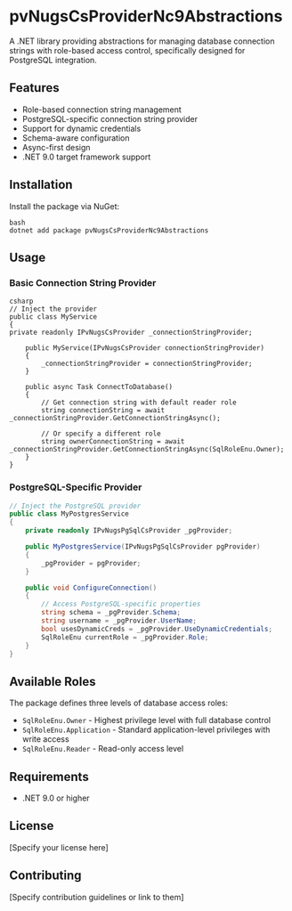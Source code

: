 # pvNugsCsProviderNc9Abstractions

A .NET library providing abstractions for managing database connection strings with role-based access control, specifically designed for PostgreSQL integration.

## Features

- Role-based connection string management
- PostgreSQL-specific connection string provider
- Support for dynamic credentials
- Schema-aware configuration
- Async-first design
- .NET 9.0 target framework support

## Installation

Install the package via NuGet:
```
bash
dotnet add package pvNugsCsProviderNc9Abstractions
```
## Usage

### Basic Connection String Provider
```
csharp
// Inject the provider
public class MyService
{
private readonly IPvNugsCsProvider _connectionStringProvider;

    public MyService(IPvNugsCsProvider connectionStringProvider)
    {
        _connectionStringProvider = connectionStringProvider;
    }

    public async Task ConnectToDatabase()
    {
        // Get connection string with default reader role
        string connectionString = await _connectionStringProvider.GetConnectionStringAsync();
        
        // Or specify a different role
        string ownerConnectionString = await _connectionStringProvider.GetConnectionStringAsync(SqlRoleEnu.Owner);
    }
}
```
### PostgreSQL-Specific Provider

```csharp
// Inject the PostgreSQL provider
public class MyPostgresService
{
    private readonly IPvNugsPgSqlCsProvider _pgProvider;

    public MyPostgresService(IPvNugsPgSqlCsProvider pgProvider)
    {
        _pgProvider = pgProvider;
    }

    public void ConfigureConnection()
    {
        // Access PostgreSQL-specific properties
        string schema = _pgProvider.Schema;
        string username = _pgProvider.UserName;
        bool usesDynamicCreds = _pgProvider.UseDynamicCredentials;
        SqlRoleEnu currentRole = _pgProvider.Role;
    }
}
```

## Available Roles

The package defines three levels of database access roles:

- `SqlRoleEnu.Owner` - Highest privilege level with full database control
- `SqlRoleEnu.Application` - Standard application-level privileges with write access
- `SqlRoleEnu.Reader` - Read-only access level

## Requirements

- .NET 9.0 or higher

## License

[Specify your license here]

## Contributing

[Specify contribution guidelines or link to them]
